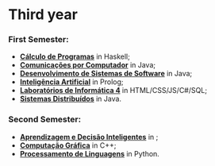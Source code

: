 # Third year

### First Semester:
 - **[Cálculo de Programas](https://github.com/AndreFGSilva/University-projects/tree/main/Third%20year/CP)** in Haskell;
 - **[Comunicações por Computador](https://github.com/AndreFGSilva/University-projects/tree/main/Third%20year/CC)** in Java;
 - **[Desenvolvimento de Sistemas de Software](https://github.com/AndreFGSilva/University-projects/tree/main/Third%20year/DSS)** in Java;
 - **[Inteligência Artificial](https://github.com/AndreFGSilva/University-projects/tree/main/Third%20year/IA)** in Prolog;
 - **[Laboratórios de Informática 4](https://github.com/AndreFGSilva/University-projects/tree/main/Third%20year/LI4)** in HTML/CSS/JS/C#/SQL;
 - **[Sistemas Distribuídos]()** in Java.

### Second Semester:
 - **[Aprendizagem e Decisão Inteligentes]()** in ;
 - **[Computação Gráfica]()** in C++;
 - **[Processamento de Linguagens]()** in Python.
